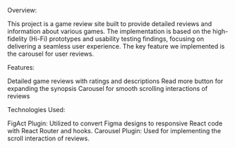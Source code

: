 Overview:

This project is a game review site built to provide detailed reviews and information about various games. The implementation is based on the high-fidelity (Hi-Fi) prototypes and usability testing findings, focusing on delivering a seamless user experience. The key feature we implemented is the carousel for user reviews.

Features:

Detailed game reviews with ratings and descriptions
Read more button for expanding the synopsis
Carousel for smooth scrolling interactions of reviews

Technologies Used:

FigAct Plugin: Utilized to convert Figma designs to responsive React code with React Router and hooks.
Carousel Plugin: Used for implementing the scroll interaction of reviews.
